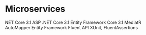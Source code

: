 # Microservices

NET Core 3.1
ASP .NET Core 3.1
Entity Framework Core 3.1
MediatR
AutoMapper
Entity Framework Fluent API
XUnit, FluentAssertions
